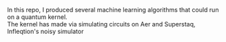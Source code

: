 In this repo, I produced several machine learning algorithms that could run on a quantum kernel.\
The kernel has made via simulating circuits on Aer and Superstaq, Infleqtion's noisy simulator
